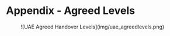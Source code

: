 # Appendix - Agreed Levels

<figure markdown>
![UAE Agreed Handover Levels](img/uae_agreedlevels.png)
</figure>